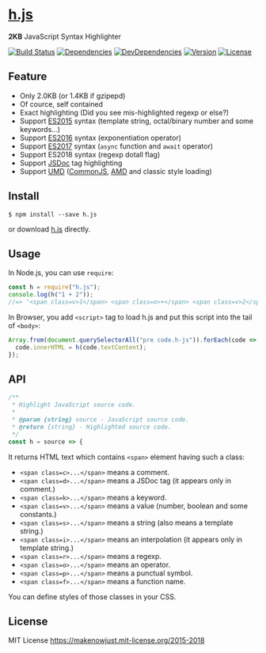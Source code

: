 # [h.js]

**2KB** JavaScript Syntax Highlighter

[![Build Status](https://img.shields.io/travis/MakeNowJust/h.js.svg?style=flat-square)](https://travis-ci.org/MakeNowJust/h.js)
[![Dependencies](https://img.shields.io/david/MakeNowJust/h.js.svg?style=flat-square)](https://david-dm.org/MakeNowJust/h.js#info=dependencies)
[![DevDependencies](https://img.shields.io/david/dev/MakeNowJust/h.js.svg?style=flat-square)](https://david-dm.org/MakeNowJust/h.js#info=devDependencies)
[![Version](https://img.shields.io/npm/v/h.js.svg?style=flat-square)](https://www.npmjs.com/package/h.js)
[![License](https://img.shields.io/npm/l/h.js.svg?style=flat-square)](https://makenowjust.mit-license.org/2015-2018)

[h.js]: https://github.com/MakeNowJust/h.js

## Feature

* Only 2.0KB (or 1.4KB if gzipepd)
* Of cource, self contained
* Exact highlighting (Did you see mis-highlighted regexp or else?)
* Support [ES2015][] syntax (template string, octal/binary number and some keywords...)
* Support [ES2016][] syntax (exponentiation operator)
* Support [ES2017][] syntax (`async` function and `await` operator)
* Support ES2018 syntax (regexp dotall flag)
* Support [JSDoc][] tag highlighting
* Support [UMD][] ([CommonJS][], [AMD][] and classic style loading)

[es2015]: http://www.ecma-international.org/ecma-262/6.0/
[es2016]: http://www.ecma-international.org/ecma-262/7.0/
[es2017]: http://www.ecma-international.org/ecma-262/8.0/
[jsdoc]: http://usejsdoc.org/
[umd]: https://github.com/umdjs/umd
[commonjs]: https://en.wikipedia.org/wiki/CommonJS
[amd]: https://github.com/amdjs/amdjs-api/blob/master/AMD.md

## Install

```console
$ npm install --save h.js
```

or download [h.js][raw h.js] directly.

[raw h.js]: https://raw.githubusercontent.com/MakeNowJust/h.js/master/h.js

## Usage

In Node.js, you can use `require`:

```javascript
const h = require("h.js");
console.log(h("1 + 2"));
//=> '<span class=v>1</span> <span class=o>+</span> <span class=v>2</span>'
```

In Browser, you add `<script>` tag to load h.js and put this script into the tail of `<body>`:

```javascript
Array.from(document.querySelectorAll("pre code.h-js")).forEach(code => {
  code.innerHTML = h(code.textContent);
});
```

## API

```javascript
/**
 * Highlight JavaScript source code.
 *
 * @param {string} source - JavaScript source code.
 * @return {string} - Highlighted source code.
 */
const h = source => {
```

It returns HTML text which contains `<span>` element having such a class:

* `<span class=c>...</span>` means a comment.
* `<span class=d>...</span>` means a JSDoc tag (it appears only in comment.)
* `<span class=k>...</span>` means a keyword.
* `<span class=v>...</span>` means a value (number, boolean and some constants.)
* `<span class=s>...</span>` means a string (also means a template string.)
* `<span class=i>...</span>` means an interpolation (it appears only in template string.)
* `<span class=r>...</span>` means a regexp.
* `<span class=o>...</span>` means an operator.
* `<span class=p>...</span>` means a punctual symbol.
* `<span class=f>...</span>` means a function name.

You can define styles of those classes in your CSS.

## License

MIT License <https://makenowjust.mit-license.org/2015-2018>
